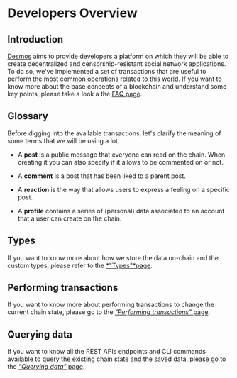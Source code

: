 # Developers Overview

## Introduction
[Desmos](../README.md) aims to provide developers a platform on which they will be able to create decentralized and censorship-resistant social network applications. To do so, we've implemented a set of transactions that are useful to perform the most common operations related to this world. If you want to know more about the base concepts of a blockchain and understand some key points, please take a look a the [FAQ page](developer-faq.md). 

## Glossary
Before digging into the available transactions, let's clarify the meaning of some terms that we will be using a lot.

* A **post** is a public message that everyone can read on the chain. When creating it you can also specify if it allows
  to be commented on or not.

* A **comment** is a post that has been liked to a parent post.

* A **reaction** is the way that allows users to express a feeling on a specific post.

* A **profile** contains a series of (personal) data associated to an account that a user can create on the chain.

## Types

If you want to know more about how we store the data on-chain and the custom types, please refer to
the [*"Types"*page](types.md).

## Performing transactions

If you want to know more about performing transactions to change the current chain state, please go to the [*"Performing
transactions"* page](perform-transactions.md).

## Querying data

If you want to know all the REST APIs endpoints and CLI commands available to query the existing chain state and the
saved data, please go to the [*"Querying data"* page](query-data.md). 
